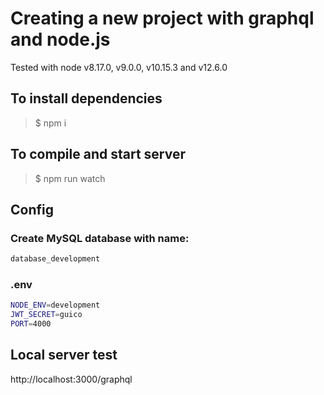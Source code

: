 # Creating a new project with graphql and node.js

Tested with node v8.17.0, v9.0.0, v10.15.3 and v12.6.0

## To install dependencies

> $ npm i

## To compile and start server

> $ npm run watch

## Config

### Create MySQL database with name:

```sh
database_development
```

### .env

```sh
NODE_ENV=development
JWT_SECRET=guico
PORT=4000
```

## Local server test

http://localhost:3000/graphql
